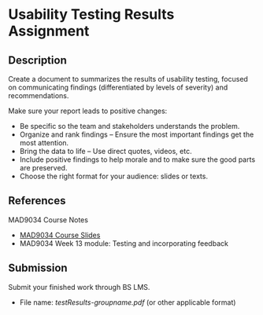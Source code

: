 # Usability Testing Results Assignment

## Description

Create a document to summarizes the results of usability testing, focused on communicating findings (differentiated by levels of severity) and recommendations. 

Make sure your report leads to positive changes:
* Be specific so the team and stakeholders understands the problem.
* Organize and rank findings – Ensure the most important findings get the most attention.
* Bring the data to life – Use direct quotes, videos, etc.
* Include positive findings to help morale and to make sure the good parts are preserved.
* Choose the right format for your audience: slides or texts.

## References

MAD9034 Course Notes
* [MAD9034 Course Slides](http://tiny.cc/nqf6bz)
* MAD9034 Week 13 module: Testing and incorporating feedback

## Submission

Submit your finished work through BS LMS.
- File name: _testResults-groupname.pdf_ (or other applicable format) 